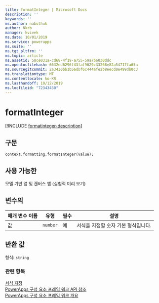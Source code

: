 ```yaml
---
title: formatInteger | Microsoft Docs
description: ''
keywords: ''
ms.author: nabuthuk
author: Nkrb
manager: kvivek
ms.date: 10/01/2019
ms.service: powerapps
ms.suite: ''
ms.tgt_pltfrm: ''
ms.topic: article
ms.assetid: 58ce031a-cd68-4f19-a755-59a7b6030ddc
ms.openlocfilehash: 6632ed6296f43faf9629c33268e82a54717fa65a
ms.sourcegitcommit: 2a3430bb1b56dbf6c444afe2b8eecd0e499db0c3
ms.translationtype: MT
ms.contentlocale: ko-KR
ms.lasthandoff: 10/12/2019
ms.locfileid: "72343430"
---
```

# <a name="formatinteger"></a>formatInteger

[!INCLUDE [formatinteger-description](includes/formatinteger-description.md)]

## <a name="syntax"></a>구문

`context.formatting.formatInteger(value);`

## <a name="available-for"></a>사용 가능한 

모델 기반 앱 및 캔버스 앱 (실험적 미리 보기)

## <a name="parameters"></a>변수의

| 매개 변수 이름|유형|필수|설명|
| ------------- |----|--------|-----------|
|값|`number`|예|서식을 지정할 숫자 기본 형식입니다.|

## <a name="return-value"></a>반환 값

형식: `string`


### <a name="related-topics"></a>관련 항목

[서식 지정](../formatting.md)<br/>
[PowerApps 구성 요소 프레임 워크 API 참조](../../reference/index.md)<br/>
[PowerApps 구성 요소 프레임 워크 개요](../../overview.md)